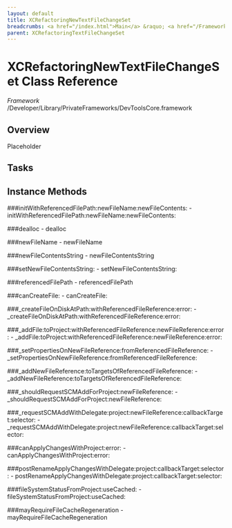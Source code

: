 ```yaml
---
layout: default
title: XCRefactoringNewTextFileChangeSet
breadcrumbs: <a href="/index.html">Main</a> &raquo; <a href="/Frameworks.html">Framework</a> &raquo; <a href="/Frameworks/DevToolsCore.html">DevToolsCore</a> &raquo; XCRefactoringNewTextFileChangeSet
parent: XCRefactoringTextFileChangeSet 
---
```

# XCRefactoringNewTextFileChangeSet Class Reference

*Framework* /Developer/Library/PrivateFrameworks/DevToolsCore.framework

## Overview

Placeholder

## Tasks

## Instance Methods

<a name="-initWithReferencedFilePath:newFileName:newFileContents:"></a>
###initWithReferencedFilePath:newFileName:newFileContents:
    - initWithReferencedFilePath:newFileName:newFileContents:

<a name="-dealloc"></a>
###dealloc
    - dealloc

<a name="-newFileName"></a>
###newFileName
    - newFileName

<a name="-newFileContentsString"></a>
###newFileContentsString
    - newFileContentsString

<a name="-setNewFileContentsString:"></a>
###setNewFileContentsString:
    - setNewFileContentsString:

<a name="-referencedFilePath"></a>
###referencedFilePath
    - referencedFilePath

<a name="-canCreateFile:"></a>
###canCreateFile:
    - canCreateFile:

<a name="-_createFileOnDiskAtPath:withReferencedFileReference:error:"></a>
###_createFileOnDiskAtPath:withReferencedFileReference:error:
    - _createFileOnDiskAtPath:withReferencedFileReference:error:

<a name="-_addFile:toProject:withReferencedFileReference:newFileReference:error:"></a>
###_addFile:toProject:withReferencedFileReference:newFileReference:error:
    - _addFile:toProject:withReferencedFileReference:newFileReference:error:

<a name="-_setPropertiesOnNewFileReference:fromReferencedFileReference:"></a>
###_setPropertiesOnNewFileReference:fromReferencedFileReference:
    - _setPropertiesOnNewFileReference:fromReferencedFileReference:

<a name="-_addNewFileReference:toTargetsOfReferencedFileReference:"></a>
###_addNewFileReference:toTargetsOfReferencedFileReference:
    - _addNewFileReference:toTargetsOfReferencedFileReference:

<a name="-_shouldRequestSCMAddForProject:newFileReference:"></a>
###_shouldRequestSCMAddForProject:newFileReference:
    - _shouldRequestSCMAddForProject:newFileReference:

<a name="-_requestSCMAddWithDelegate:project:newFileReference:callbackTarget:selector:"></a>
###_requestSCMAddWithDelegate:project:newFileReference:callbackTarget:selector:
    - _requestSCMAddWithDelegate:project:newFileReference:callbackTarget:selector:

<a name="-canApplyChangesWithProject:error:"></a>
###canApplyChangesWithProject:error:
    - canApplyChangesWithProject:error:

<a name="-postRenameApplyChangesWithDelegate:project:callbackTarget:selector:"></a>
###postRenameApplyChangesWithDelegate:project:callbackTarget:selector:
    - postRenameApplyChangesWithDelegate:project:callbackTarget:selector:

<a name="-fileSystemStatusFromProject:useCached:"></a>
###fileSystemStatusFromProject:useCached:
    - fileSystemStatusFromProject:useCached:

<a name="-mayRequireFileCacheRegeneration"></a>
###mayRequireFileCacheRegeneration
    - mayRequireFileCacheRegeneration

